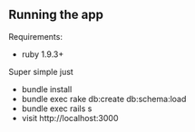 ## Running the app

Requirements:
  * ruby 1.9.3+

Super simple just

  * bundle install
  * bundle exec rake db:create db:schema:load
  * bundle exec rails s
  * visit http://localhost:3000
